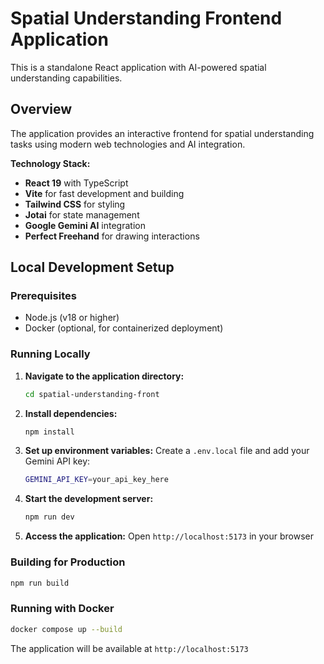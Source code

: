# Spatial Understanding Frontend Application

This is a standalone React application with AI-powered spatial understanding capabilities.

## Overview

The application provides an interactive frontend for spatial understanding tasks using modern web technologies and AI integration.

**Technology Stack:**
- **React 19** with TypeScript
- **Vite** for fast development and building
- **Tailwind CSS** for styling
- **Jotai** for state management
- **Google Gemini AI** integration
- **Perfect Freehand** for drawing interactions

## Local Development Setup

### Prerequisites
- Node.js (v18 or higher)
- Docker (optional, for containerized deployment)

### Running Locally

1. **Navigate to the application directory:**
   ```bash
   cd spatial-understanding-front
   ```

2. **Install dependencies:**
   ```bash
   npm install
   ```

3. **Set up environment variables:**
   Create a `.env.local` file and add your Gemini API key:
   ```bash
   GEMINI_API_KEY=your_api_key_here
   ```

4. **Start the development server:**
   ```bash
   npm run dev
   ```

5. **Access the application:**
   Open `http://localhost:5173` in your browser

### Building for Production

```bash
npm run build
```

### Running with Docker

```bash
docker compose up --build
```

The application will be available at `http://localhost:5173`